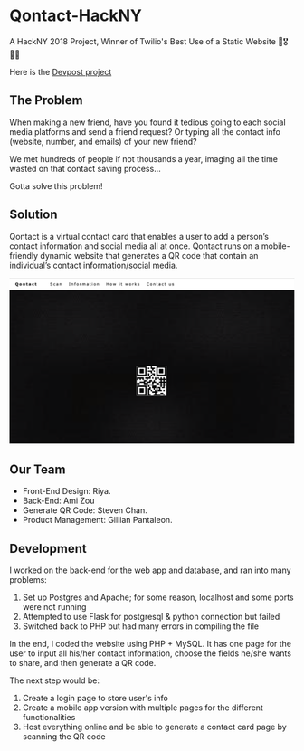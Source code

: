 # Qontact-HackNY
A HackNY 2018 Project, Winner of Twilio's Best Use of a Static Website 🎉🎖🙌🏼

Here is the [Devpost project](https://devpost.com/software/ook-sharing-contact-info-with-one-click )

## The Problem
When making a new friend, have you found it tedious going to each social media platforms and send a friend request? Or typing all the contact info (website, number, and emails) of your new friend?

We met hundreds of people if not thousands a year, imaging all the time wasted on that contact saving process...

Gotta solve this problem!

## Solution
Qontact is a virtual contact card that enables a user to add a person’s contact information and social media all at once. Qontact runs on a mobile-friendly dynamic website that generates a QR code that contain an individual’s contact information/social media.

![Qcontact](https://github.com/ami-zou/Qontact-HackNY/blob/master/Ook-HackNY/QContact-front%20page.png)

## Our Team
* Front-End Design: Riya. 
* Back-End: Ami Zou
* Generate QR Code: Steven Chan. 
* Product Management: Gillian Pantaleon.

## Development
I worked on the back-end for the web app and database, and ran into many problems:
1. Set up Postgres and Apache; for some reason, localhost and some ports were not running
2. Attempted to use Flask for postgresql & python connection but failed
3. Switched back to PHP but had many errors in compiling the file

In the end, I coded the website using PHP + MySQL. It has one page for the user to input all his/her contact information, choose the fields he/she wants to share, and then generate a QR code.

The next step would be:
1. Create a login page to store user's info
2. Create a mobile app version with multiple pages for the different functionalities
3. Host everything online and be able to generate a contact card page by scanning the QR code
